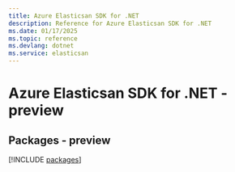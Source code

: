 ```yaml
---
title: Azure Elasticsan SDK for .NET
description: Reference for Azure Elasticsan SDK for .NET
ms.date: 01/17/2025
ms.topic: reference
ms.devlang: dotnet
ms.service: elasticsan
---
```

# Azure Elasticsan SDK for .NET - preview
## Packages - preview
[!INCLUDE [packages](elasticsan-index.md)]